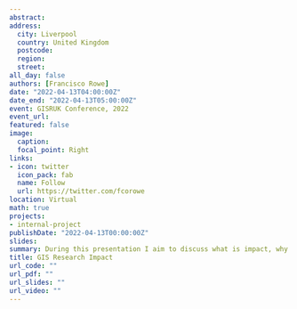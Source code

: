```yaml
---
abstract:
address:
  city: Liverpool
  country: United Kingdom
  postcode: 
  region: 
  street: 
all_day: false
authors: [Francisco Rowe]
date: "2022-04-13T04:00:00Z"
date_end: "2022-04-13T05:00:00Z"
event: GISRUK Conference, 2022
event_url: 
featured: false
image:
  caption: 
  focal_point: Right
links:
- icon: twitter
  icon_pack: fab
  name: Follow
  url: https://twitter.com/fcorowe
location: Virtual
math: true
projects:
- internal-project
publishDate: "2022-04-13T00:00:00Z"
slides: 
summary: During this presentation I aim to discuss what is impact, why impact is important for research and the society at large, different pathways to impacts and how academics can use their research to impact society and provide expertise and skills.
title: GIS Research Impact
url_code: ""
url_pdf: ""
url_slides: ""
url_video: ""
---
```

